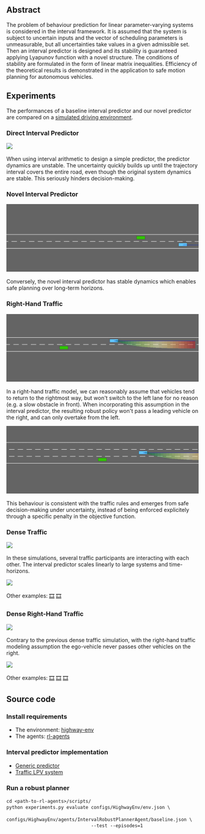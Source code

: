 ## Abstract

The problem of behaviour prediction for linear parameter-varying systems is considered in the interval framework. It is assumed that the system is subject to uncertain inputs and the vector of scheduling parameters is unmeasurable, but all uncertainties take values in a given admissible set. Then an interval predictor is designed and its stability is guaranteed applying Lyapunov function with a novel structure. The conditions of stability are formulated in the form of linear matrix inequalities. Efficiency of the theoretical results is demonstrated in the application to safe motion planning for autonomous vehicles.

## Experiments

The performances of a baseline interval predictor and our novel predictor are compared on a [simulated driving environment](https://github.com/eleurent/highway-env).

### Direct Interval Predictor

![](assets/interval_direct.gif)

When using interval arithmetic to design a simple predictor, the predictor dynamics are unstable. The uncertainty quickly builds up until the trajectory interval covers the entire road, even though the original system dynamics are stable. This seriously hinders decision-making.

### Novel Interval Predictor

![](assets/interval_novel.gif)

Conversely, the novel interval predictor has stable dynamics which enables safe planning over long-term horizons.

### Right-Hand Traffic

![](assets/stuck.gif)

In a right-hand traffic model, we can reasonably assume that vehicles tend to return to the rightmost way, but won't switch to the left lane for no reason (e.g. a slow obstacle in front). When incorporating this assumption in the interval predictor, the resulting robust policy won't pass a leading vehicle on the right, and can only overtake from the left.

![](assets/overtake.gif)

This behaviour is consistent with the traffic rules and emerges from safe decision-making under uncertainty, instead of being enforced explicitely through a specific penalty in the objective function.

### Dense Traffic

![](assets/traf1.gif)

In these simulations, several traffic participants are interacting with each other. The interval predictor scales linearly to large systems and time-horizons.

![](assets/traf2.gif)

Other examples: [🎞️](assets/traf3.gif) [🎞️](assets/traf4.gif)

### Dense Right-Hand Traffic

![](assets/rht1.gif)

Contrary to the previous dense traffic simulation, with the right-hand traffic modeling assumption the ego-vehicle never passes other vehicles on the right.

![](assets/rht2.gif)

Other examples: [🎞️](assets/rht3.gif) [🎞️](assets/rht4.gif) [🎞️](assets/rht5.gif)

## Source code

### Install requirements

* The environment: [highway-env](https://github.com/eleurent/highway-env)
* The agents: [rl-agents](https://github.com/eleurent/rl-agents)

### Interval predictor implementation

* [Generic predictor](https://github.com/eleurent/highway-env/blob/master/highway_env/interval.py#L171)
* [Traffic LPV system](https://github.com/eleurent/highway-env/blob/master/highway_env/vehicle/uncertainty.py#L199)

### Run a robust planner

```shell
cd <path-to-rl-agents>/scripts/
python experiments.py evaluate configs/HighwayEnv/env.json \
                               configs/HighwayEnv/agents/IntervalRobustPlannerAgent/baseline.json \
                               --test --episodes=1
```
